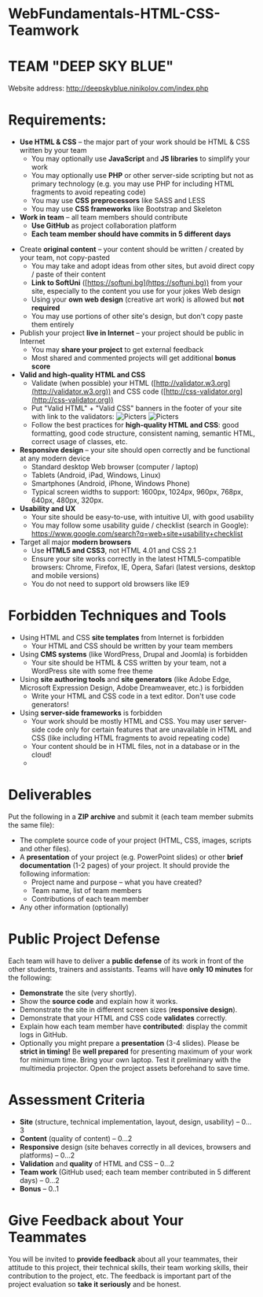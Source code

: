 WebFundamentals-HTML-CSS-Teamwork
=================================

TEAM "DEEP SKY BLUE"
====================

Website address: http://deepskyblue.ninikolov.com/index.php



Requirements:
============

-	**Use HTML & CSS** – the major part of your work should be HTML & CSS written by your team
    - You may optionally use **JavaScript** and **JS libraries** to simplify your work
    -	You may optionally use **PHP** or other server-side scripting but not as primary technology (e.g. you may use PHP for including HTML fragments to avoid repeating code)
    -	You may use **CSS preprocessors** like SASS and LESS
    -	You may use **CSS frameworks** like Bootstrap and Skeleton
-	**Work in team** – all team members should contribute
    -   **Use GitHub** as project collaboration platform
    -   **Each team member should have commits in 5 different days**
*	Create **original content** – your content should be written / created by your team, not copy-pasted
    -	You may take and adopt ideas from other sites, but avoid direct copy / paste of their content
    -	**Link to SoftUni** ([https://softuni.bg](https://softuni.bg)) from your site, especially to the content you use for your jokes
Web design
    -	Using your **own web design** (creative art work) is allowed but **not required**
    -	You may use portions of other site's design, but don't copy paste them entirely
*	Publish your project **live in Internet** – your project should be public in Internet
    -	You may **share your project** to get external feedback
    -	Most shared and commented projects will get additional **bonus score**
*	**Valid and high-quality HTML and CSS**
    -	Validate (when possible) your HTML ([http://validator.w3.org](http://validator.w3.org)) and CSS code ([http://css-validator.org](http://css-validator.org))
    -	Put "Valid HTML" + "Valid CSS" banners in the footer of your site with link to the validators:    ![Picters](http://vecoder.com/html5.png) ![Picters](http://vecoder.com/css3.png)
    -	Follow the best practices for **high-quality HTML and CSS**: good formatting, good code structure, consistent naming, semantic HTML, correct usage of classes, etc.
*	**Responsive design** – your site should open correctly and be functional at any modern device
    -	Standard desktop Web browser (computer / laptop)
    -	Tablets (Android, iPad, Windows, Linux)
    -	Smartphones (Android, iPhone, Windows Phone)
    -	Typical screen widths to support: 1600px, 1024px, 960px, 768px, 640px, 480px, 320px.
*	**Usability and UX**
    -	Your site should be easy-to-use, with intuitive UI, with good usability
    -	You may follow some usability guide / checklist (search in Google): https://www.google.com/search?q=web+site+usability+checklist
*	Target all major **modern browsers**
    -	Use **HTML5 and CSS3**, not HTML 4.01 and CSS 2.1
    -	Ensure your site works correctly in the latest HTML5-compatible browsers: Chrome, Firefox, IE, Opera, Safari (latest versions, desktop and mobile versions)
    -	You do not need to support old browsers like IE9

Forbidden Techniques and Tools
==============================
*	Using HTML and CSS **site templates** from Internet is forbidden
    -	Your HTML and CSS should be written by your team members
*	Using **CMS systems** (like WordPress, Drupal and Joomla) is forbidden
    -	Your site should be HTML & CSS written by your team, not a WordPress site with some free theme
*	Using **site authoring tools** and **site generators** (like Adobe Edge, Microsoft Expression Design, Adobe Dreamweaver, etc.) is forbidden
    -	Write your HTML and CSS code in a text editor. Don't use code generators!
*	Using **server-side frameworks** is forbidden
    -	Your work should be mostly HTML and CSS. You may user server-side code only for certain features that are unavailable in HTML and CSS (like including HTML fragments to avoid repeating code)
    -	Your content should be in HTML files, not in a database or in the cloud!
    -	
Deliverables
============
Put the following in a **ZIP archive** and submit it (each team member submits the same file):
*	The complete source code of your project (HTML, CSS, images, scripts and other files).
*	A **presentation** of your project (e.g. PowerPoint slides) or other **brief documentation** (1-2 pages) of your project. It should provide the following information:
    -	Project name and purpose – what you have created?
    -	Team name, list of team members
    -	Contributions of each team member
*	Any other information (optionally)

Public Project Defense
======================
Each team will have to deliver a **public defense** of its work in front of the other students, trainers and assistants. Teams will have **only 10 minutes** for the following:
*	**Demonstrate** the site (very shortly).
*	Show the **source code** and explain how it works.
*	Demonstrate the site in different screen sizes (**responsive design**).
*	Demonstrate that your HTML and CSS code **validates** correctly.
*	Explain how each team member have **contributed**: display the commit logs in GitHub.
*	Optionally you might prepare a **presentation** (3-4 slides).
Please be **strict in timing!** Be **well prepared** for presenting maximum of your work for minimum time. Bring your own laptop. Test it preliminary with the multimedia projector. Open the project assets beforehand to save time.

Assessment Criteria
===================
*	**Site** (structure, technical implementation, layout, design, usability) – 0…3
*	**Content** (quality of content) – 0…2
*	**Responsive** design (site behaves correctly in all devices, browsers and platforms) – 0…2
*	**Validation** and **quality** of HTML and CSS – 0…2
*	**Team work** (GitHub used; each team member contributed in 5 different days) – 0…2
*	**Bonus** – 0..1

Give Feedback about Your Teammates
==================================
You will be invited to **provide feedback** about all your teammates, their attitude to this project, their technical skills, their team working skills, their contribution to the project, etc. The feedback is important part of the project evaluation so **take it seriously** and be honest.
